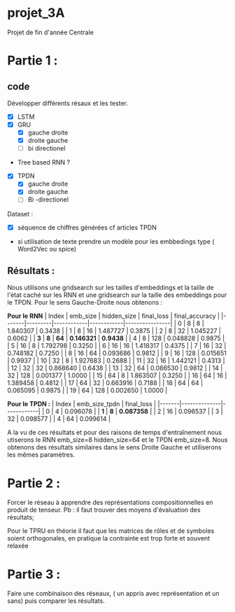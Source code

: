 # projet_3A
Projet de fin d'année Centrale


# Partie 1 :
## code 
Développer différents résaux et les tester. 
- [x] LSTM 
- [x] GRU
  - [x] gauche droite
  - [x] droite gauche 
  - [ ] bi directionel  
-   Tree based  RNN ?
- [x] TPDN
  - [x] gauche droite
  - [x] droite gauche 
  - [ ] Bi -directionel 

Dataset : 
- [x] séquence de chiffres générées cf articles TPDN
- si utilisation de texte prendre un modèle pour les embbedings type ( Word2Vec ou spice)

## Résultats :

Nous utilisons une gridsearch sur les tailles d'embeddings et la taille de l'état caché sur les RNN et une gridsearch sur la taille des embeddings pour le TPDN. Pour le sens Gauche-Droite nous obtenons : 

**Pour le RNN**
| Index | emb_size | hidden_size | final_loss | final_accuracy |
|-------|---------|------------|------------|----------------|
| 0     | 8       | 8          | 1.840307   | 0.3438         |
| 1     | 8       | 16         | 1.487727   | 0.3875         |
| 2     | 8       | 32         | 1.045227   | 0.6062         |
| **3** | **8**   | **64**     | **0.146321**   | **0.9438** |
| 4     | 8       | 128        | 0.048828   | 0.9875         |
| 5     | 16      | 8          | 1.792798   | 0.3250         |
| 6     | 16      | 16         | 1.418317   | 0.4375         |
| 7     | 16      | 32         | 0.748182   | 0.7250         |
| 8     | 16      | 64         | 0.093686   | 0.9812         |
| 9     | 16      | 128        | 0.015651   | 0.9937         |
| 10    | 32      | 8          | 1.927683   | 0.2688         |
| 11    | 32      | 16         | 1.442121   | 0.4313         |
| 12    | 32      | 32         | 0.868640   | 0.6438         |
| 13    | 32      | 64         | 0.086530   | 0.9812         |
| 14    | 32      | 128        | 0.001377   | 1.0000         |
| 15    | 64      | 8          | 1.863507   | 0.3250         |
| 16    | 64      | 16         | 1.389458   | 0.4812         |
| 17    | 64      | 32         | 0.663916   | 0.7188         |
| 18    | 64      | 64         | 0.065095   | 0.9875         |
| 19    | 64      | 128        | 0.002650   | 1.0000         |

**Pour le TPDN :**
| Index | emb_size_tpdn | final_loss |
|-------|--------------|------------|
| 0     | 4            | 0.096078   |
| **1** | **8**    | **0.087358**   |
| 2     | 16           | 0.096537   |
| 3     | 32           | 0.098577   |
| 4     | 64           | 0.099614   |

A la vu de ces résultats et pour des raisons de temps d'entraînement nous utiserons le RNN emb_size=8 hidden_size=64 et le TPDN emb_size=8. Nous obtenons des résultats similaires dans le sens Droite Gauche et utiliserons les mêmes paramètres.

# Partie 2 : 

Forcer le réseau à apprendre des représentations compositionnelles en produit de tenseur. Pb :  il faut trouver des moyens d'évaluation des résultats;

Pour le TPRU en théorie il faut que les matrices de rôles et de symboles soient orthogonales, en pratique la contrainte est trop forte et souvent relaxée

# Partie 3 : 

Faire une combinaison des réseaux, ( un appris avec représentation et un sans) puis comparer les résultats.